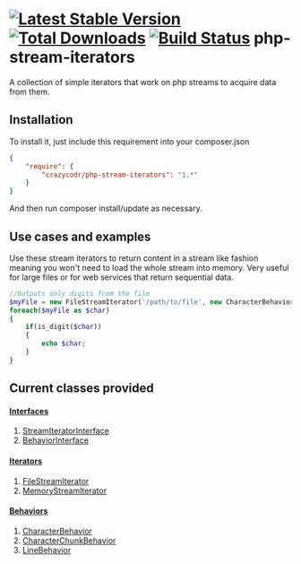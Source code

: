 [![Latest Stable Version](https://poser.pugx.org/crazycodr/php-stream-iterators/version.png)](https://packagist.org/packages/crazycodr/php-stream-iterators) [![Total Downloads](https://poser.pugx.org/crazycodr/php-stream-iterators/downloads.png)](https://packagist.org/packages/crazycodr/php-stream-iterators) [![Build Status](https://travis-ci.org/crazycodr/php-stream-iterators.png?branch=master)](https://travis-ci.org/crazycodr/php-stream-iterators)
php-stream-iterators
====================

A collection of simple iterators that work on php streams to acquire data from them.

Installation
------------

To install it, just include this requirement into your composer.json

```JSON
{
    "require": {
        "crazycodr/php-stream-iterators": "1.*"
    }
}
```
And then run composer install/update as necessary.

Use cases and examples
----------------------
Use these stream iterators to return content in a stream like fashion meaning you won't need to load the whole stream into memory. Very useful for large files or for web services that return sequential data.

```PHP
//Outputs only digits from the file
$myFile = new FileStreamIterator('/path/to/file', new CharacterBehavior());
foreach($myFile as $char)
{
	if(is_digit($char))
	{
		echo $char;	
	}
}
```

Current classes provided
------------------------
#### [Interfaces](docs/interfaces)
1. [StreamIteratorInterface](docs/interfaces/StreamIteratorInterface.md)
2. [BehaviorInterface](docs/interfaces/BehaviorInterface.md)

#### [Iterators](docs/iterators)
1. [FileStreamIterator](docs/iterators/FileStreamIterator.md)
2. [MemoryStreamIterator](docs/iterators/MemoryStreamIterator.md)

#### [Behaviors](docs/behaviors)
1. [CharacterBehavior](docs/behaviors/CharacterBehavior.md)
2. [CharacterChunkBehavior](docs/behaviors/CharacterChunkBehavior.md)
3. [LineBehavior](docs/behaviors/LineBehavior.md)
